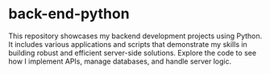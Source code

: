 # back-end-python
This repository showcases my backend development projects using Python. It includes various applications and scripts that demonstrate my skills in building robust and efficient server-side solutions. Explore the code to see how I implement APIs, manage databases, and handle server logic.
